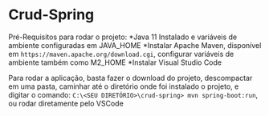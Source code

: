 # Crud-Spring

Pré-Requisitos para rodar o projeto:
*Java 11 Instalado e variáveis de ambiente configuradas em JAVA_HOME
*Instalar Apache Maven, disponível em `https://maven.apache.org/download.cgi`, configurar variáveis de ambiente também como M2_HOME 
*Instalar Visual Studio Code

Para rodar a aplicação, basta fazer o download do projeto, descompactar em uma pasta, caminhar até o diretório onde foi instalado o projeto, e digitar o comando:
`C:\<SEU DIRETÓRIO>\crud-spring> mvn spring-boot:run`, ou rodar diretamente pelo VSCode
